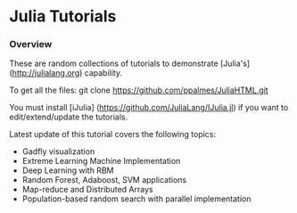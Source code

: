 Julia Tutorials
===============

### Overview

These are random collections of tutorials to demonstrate [Julia's] (http://julialang.org) capability. 

To get all the files: git clone https://github.com/ppalmes/JuliaHTML.git

You must install [iJulia] (https://github.com/JuliaLang/IJulia.jl) if you want to edit/extend/update the tutorials.

Latest update of this tutorial covers the following topics:
- Gadfly visualization
- Extreme Learning Machine Implementation
- Deep Learning with RBM
- Random Forest, Adaboost, SVM applications
- Map-reduce and Distributed Arrays
- Population-based random search with parallel implementation
